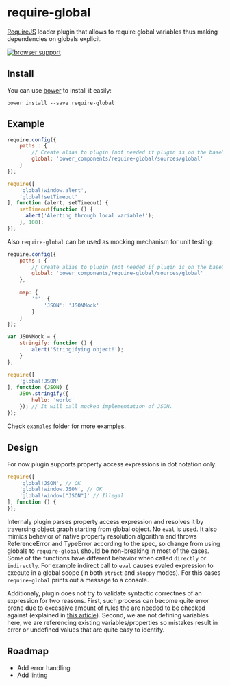 require-global
==============

[RequireJS](http://requirejs.org) loader plugin that allows to require global variables thus making dependencies on globals explicit.

[![browser support](https://ci.testling.com/alexeiskachykhin/require-global.png)
](https://ci.testling.com/alexeiskachykhin/require-global)

## Install

You can use [bower](http://bower.io/) to install it easily:

```
bower install --save require-global
```

## Example

```javascript
require.config({
    paths : {
        // Create alias to plugin (not needed if plugin is on the baseUrl)
        global: 'bower_components/require-global/sources/global'
    }
});

require([
    'global!window.alert',
    'global!setTimeout'
], function (alert, setTimeout) {
    setTimeout(function () {
      alert('Alerting through local variable!');
    }, 100);
});
```

Also `require-global` can be used as mocking mechanism for unit testing:

```javascript
require.config({
    paths : {
        // Create alias to plugin (not needed if plugin is on the baseUrl)
        global: 'bower_components/require-global/sources/global'
    },
    
    map: {
        '*': {
            'JSON': 'JSONMock'
        }
    }
});

var JSONMock = {
    stringify: function () {
        alert('Stringifying object!');
    }
};

require([
    'global!JSON'
], function (JSON) {
    JSON.stringify({
        hello: 'world'
    }); // It will call mocked implementation of JSON.
});
```

Check `examples` folder for more examples.


## Design

For now plugin supports property access expressions in dot notation only.

```javascript
require([
    'global!JSON', // OK
    'global!window.JSON', // OK
    'global!window["JSON"]' // Illegal
], function () {
});
```

Internaly plugin parses property access expression and resolves it by traversing object graph starting from global object. No `eval` is used. It also mimics behavior of native property resolution algorithm and throws ReferenceError and TypeError according to the spec, so change from using globals to `require-global` should be non-breaking in most of the cases. Some of the functions have different behavior when called `directly` or `indirectly`. For example indirect call to `eval` causes evaled expression to execute in a global scope (in both `strict` and `sloppy` modes). For this cases `require-global` prints out a message to a console.

Additionaly, plugin does not try to validate syntactic correctnes of an expression for two reasons. First, such process can become quite error prone due to excessive amount of rules the are needed to be checked against (explained in [this article](https://mathiasbynens.be/notes/javascript-identifiers)). Second, we are not defining variables here, we are referencing existing variables/properties so mistakes result in error or undefined values that are quite easy to identify.


## Roadmap

- Add error handling
- Add linting
